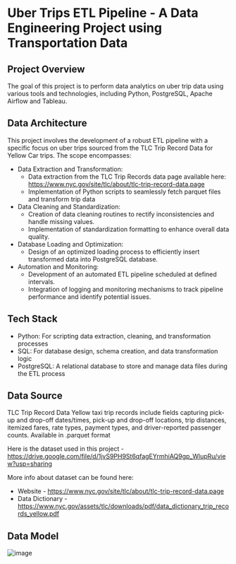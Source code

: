 # Uber Trips ETL Pipeline - A Data Engineering Project using Transportation Data

## Project Overview
The goal of this project is to perform data analytics on uber trip data using various tools and technologies, including Python, PostgreSQL, Apache Airflow and Tableau.

## Data Architecture
This project involves the development of a robust ETL pipeline with a specific focus on uber trips sourced from the TLC Trip Record Data for Yellow Car trips. The scope encompasses:
- Data Extraction and Transformation:
    - Data extraction from the TLC Trip Records data page available here: https://www.nyc.gov/site/tlc/about/tlc-trip-record-data.page 
    - Implementation of Python scripts to seamlessly fetch parquet files and transform trip data
- Data Cleaning and Standardization:
    - Creation of data cleaning routines to rectify inconsistencies and handle missing values.
    - Implementation of standardization formatting to enhance overall data quality.
- Database Loading and Optimization:
    - Design of an optimized loading process to efficiently insert transformed data into PostgreSQL database.
- Automation and Monitoring:
    - Development of an automated ETL pipeline scheduled at defined intervals.
    - Integration of logging and monitoring mechanisms to track pipeline performance and identify potential issues.

## Tech Stack
- Python: For scripting data extraction, cleaning, and transformation processes
- SQL: For database design, schema creation, and data transformation logic
- PostgreSQL: A relational database to store and manage data files during the ETL process

## Data Source
TLC Trip Record Data Yellow taxi trip records include fields capturing pick-up and drop-off dates/times, pick-up and drop-off locations, trip distances, itemized fares, rate types, payment types, and driver-reported passenger counts. Available in .parquet format

Here is the dataset used in this project - https://drive.google.com/file/d/1jvS9PH9St6qfagEYrmhiAQ9gp_WlupRu/view?usp=sharing

More info about dataset can be found here:

- Website - https://www.nyc.gov/site/tlc/about/tlc-trip-record-data.page
- Data Dictionary - https://www.nyc.gov/assets/tlc/downloads/pdf/data_dictionary_trip_records_yellow.pdf

## Data Model
![image](https://github.com/bomodambo/uber-trips-etl-pipeline/assets/41348052/1462ce15-4d00-46b6-959f-06bb0dfd63e3)

